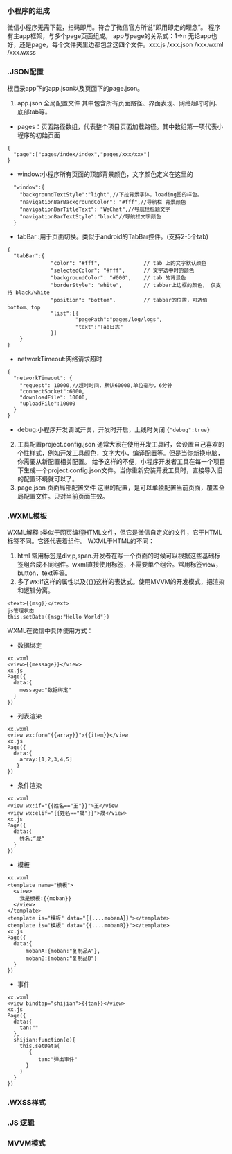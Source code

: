 ### 小程序的组成
微信小程序无需下载，扫码即用。符合了微信官方所说“即用即走的理念”。
程序有主app框架，与多个page页面组成。
app与page的关系式：1->n 
无论app也好，还是page，每个文件夹里边都包含这四个文件。xxx.js /xxx.json /xxx.wxml /xxx.wxss

### .JSON配置
根目录app下的app.json以及页面下的page.json。
1. app.json 全局配置文件
其中包含所有页面路径、界面表现、网络超时时间、底部tab等。
- pages：页面路径数组，代表整个项目页面加载路径。其中数组第一项代表小程序的初始页面
```
{
  "page":["pages/index/index","pages/xxx/xxx"]
}
```
- window:小程序所有页面的顶部背景颜色，文字颜色定义在这里的
```
  "window":{
    "backgroundTextStyle":"light",//下拉背景字体，loading图的样色。
    "navigationBarBackgroundColor": "#fff",//导航栏 背景颜色
    "navigationBarTitleText": "WeChat",//导航栏标题文字
    "navigationBarTextStyle":"black"//导航栏文字颜色
  }
```
- tabBar :用于页面切换。类似于android的TabBar控件。(支持2-5个tab)
```
{
  "tabBar":{
              "color": "#fff",              // tab 上的文字默认颜色
              "selectedColor": "#fff",      // 文字选中时的颜色
              "backgroundColor": "#000",    // tab 的背景色
              "borderStyle": "white",       // tabbar上边框的颜色， 仅支持 black/white
              "position": "bottom",         // tabbar的位置，可选值 bottom、top
              "list":[{
                      "pagePath":"pages/log/logs",
                      "text":"Tab日志"
              }]
    }
}
```
- networkTimeout:网络请求超时
```
{
  "networkTimeout": {
    "request": 10000,//超时时间，默认60000,单位毫秒，6分钟
    "connectSocket":6000,
    "downloadFile": 10000,
    "uploadFile":10000
  }
}
```
- debug:小程序开发调试开关，开发时开启，上线时关闭
`{"debug":true}`
2. 工具配置project.config.json
通常大家在使用开发工具时，会设置自己喜欢的个性样式，例如开发工具颜色，文字大小，编译配置等。但是当你新换电脑，你需要从新配置相关配置。
给予这样的不便，小程序开发者工具在每一个项目下生成一个project.config.json文件。当你重新安装开发工具时，直接导入旧的配置环境就可以了。
3. page.json 页面局部配置文件
这里的配置，是可以单独配置当前页面，覆盖全局配置文件。只对当前页面生效。

### .WXML模板
WXML解释 :类似于网页编程HTML文件，但它是微信自定义的文件，它于HTML标签不同。它还代表着组件。
WXML于HTML的不同：
1. html 常用标签是div,p,span.开发者在写一个页面的时候可以根据这些基础标签组合成不同组件。wxml直接使用标签，不需要单个组合。常用标签view，button，text等等。
2. 多了wx:if这样的属性以及{{}}这样的表达式。使用MVVM的开发模式，把渲染和逻辑分离。
```
<text>{{msg}}</text>
js管理状态
this.setData({msg:"Hello World"})
```
WXML在微信中具体使用方式：
- 数据绑定

```
xx.wxml
<view>{{message}}</view>
xx.js
Page({
  data:{
    message:"数据绑定"
  }
})
```

- 列表渲染
```
xx.wxml
<view wx:for="{{array}}">{{item}}</view
xx.js
Page({
  data:{
    array:[1,2,3,4,5]
   }
})
```
- 条件渲染
```
xx.wxml
<view wx:if="{{姓名=="王"}}">王</view
<view wx:elif="{{姓名=="晟"}}">晟</view>
xx.js
Page({
  data:{
    姓名:“晟“
  }
})
```
- 模板
```
xx.wxml
<template name="模板">
  <view>
    我是模板:{{moban}}
  </view>
</template>
<template is="模板" data="{{....mobanA}}"></template>
<template is="模板" data="{{....mobanB}}"></template>
xx.js
Page({
  data:{
      mobanA:{moban:"复制品A"},
      mobanB:{moban:"复制品B"}
  }
})
```
- 事件
```
xx.wxml
<view bindtap="shijian">{{tan}}</view>
xx.js
Page({
  data:{
    tan:""
  },
  shijian:function(e){
    this.setData(
       {
          tan:"弹出事件"
      }
    )
  }
})

```



### .WXSS样式
### .JS       逻辑
### MVVM模式